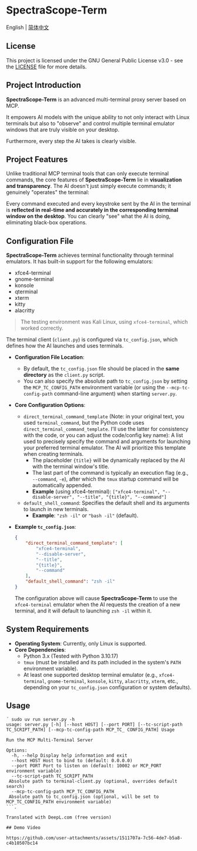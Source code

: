 # SpectraScope-Term

English | [简体中文](README_zh.md)

## License

This project is licensed under the GNU General Public License v3.0 - see the [LICENSE](LICENSE) file for more details.

## Project Introduction

**SpectraScope-Term** is an advanced multi-terminal proxy server based on MCP.

It empowers AI models with the unique ability to not only interact with Linux terminals but also to "observe" and control multiple terminal emulator windows that are truly visible on your desktop.

Furthermore, every step the AI takes is clearly visible.

## Project Features

Unlike traditional MCP terminal tools that can only execute terminal commands, the core features of **SpectraScope-Term** lie in **visualization and transparency**. The AI doesn't just simply execute commands; it genuinely "operates" the terminal:

Every command executed and every keystroke sent by the AI in the terminal is **reflected in real-time and accurately in the corresponding terminal window on the desktop**. You can clearly "see" what the AI is doing, eliminating black-box operations.

## Configuration File

**SpectraScope-Term** achieves terminal functionality through terminal emulators. It has built-in support for the following emulators:

*   xfce4-terminal
*   gnome-terminal
*   konsole
*   qterminal
*   xterm
*   kitty
*   alacritty

> The testing environment was Kali Linux, using `xfce4-terminal`, which worked correctly.

The terminal client (`client.py`) is configured via `tc_config.json`, which defines how the AI launches and uses terminals.

*   **Configuration File Location**:
    *   By default, the `tc_config.json` file should be placed in the **same directory** as the `client.py` script.
    *   You can also specify the absolute path to `tc_config.json` by setting the `MCP_TC_CONFIG_PATH` environment variable (or using the `--mcp-tc-config-path` command-line argument) when starting `server.py`.

*   **Core Configuration Options**:
    *   `direct_terminal_command_template` (Note: in your original text, you used `terminal_command`, but the Python code uses `direct_terminal_command_template`. I'll use the latter for consistency with the code, or you can adjust the code/config key name): A list used to precisely specify the command and arguments for launching your preferred terminal emulator. The AI will prioritize this template when creating terminals.
        *   The placeholder `{title}` will be dynamically replaced by the AI with the terminal window's title.
        *   The last part of the command is typically an execution flag (e.g., `--command`, `-e`), after which the `tmux` startup command will be automatically appended.
        *   **Example** (using xfce4-terminal): `["xfce4-terminal", "--disable-server", "--title", "{title}", "--command"]`
    *   `default_shell_command`: Specifies the default shell and its arguments to launch in new terminals.
        *   **Example**: `"zsh -il"` or `"bash -il"` (default).

*   **Example `tc_config.json`**:

    ```json
    {
        "direct_terminal_command_template": [
            "xfce4-terminal",
            "--disable-server",
            "--title",
            "{title}",
            "--command"
        ],
        "default_shell_command": "zsh -il"
    }
    ```

    The configuration above will cause **SpectraScope-Term** to use the `xfce4-terminal` emulator when the AI requests the creation of a new terminal, and it will default to launching `zsh -il` within it.

## System Requirements

*   **Operating System**: Currently, only Linux is supported.
*   **Core Dependencies**:
    *   Python 3.x (Tested with Python 3.10.17)
    *   `tmux` (must be installed and its path included in the system's `PATH` environment variable).
    *   At least one supported desktop terminal emulator (e.g., `xfce4-terminal`, `gnome-terminal`, `konsole`, `kitty`, `alacritty`, `xterm`, etc., depending on your `tc_config.json` configuration or system defaults).

## Usage

``` 
´ sudo uv run server.py -h 
usage: server.py [-h] [--host HOST] [--port PORT] [--tc-script-path TC_SCRIPT_PATH] [--mcp-tc-config-path MCP_TC_ CONFIG_PATH] Usage

Run the MCP Multi-Terminal Server

Options:
  -h, --help Display help information and exit
  --host HOST Host to bind to (default: 0.0.0.0)
  --port PORT Port to listen on (default: 10002 or MCP_PORT environment variable)
  --tc-script-path TC_SCRIPT_PATH 
 Absolute path to terminal-client.py (optional, overrides default search)
  --mcp-tc-config-path MCP_TC_CONFIG_PATH 
 Absolute path to tc_config.json (optional, will be set to MCP_TC_CONFIG_PATH environment variable) 
```.

Translated with DeepL.com (free version)

## Demo Video

https://github.com/user-attachments/assets/1511707a-7c56-4de7-b5a8-c4b10507bc14
